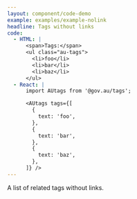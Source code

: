 ```yaml
---
layout: component/code-demo
example: examples/example-nolink
headline: Tags without links
code:
  - HTML: |
      <span>Tags:</span>
      <ul class="au-tags">
        <li>foo</li>
        <li>bar</li>
        <li>baz</li>
      </ul>
  - React: |
      import AUtags from '@gov.au/tags';

      <AUtags tags={[
        {
          text: 'foo',
        },
        {
          text: 'bar',
        },
        {
          text: 'baz',
        },
      ]} />
---
```


A list of related tags without links.
